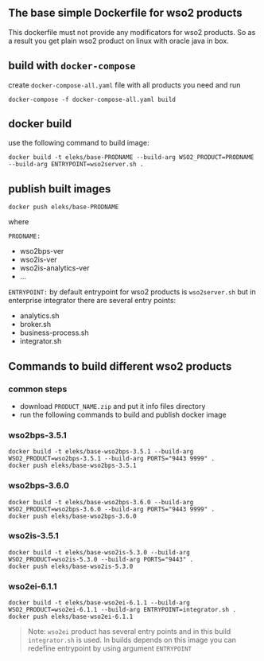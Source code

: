 ## The base simple Dockerfile for wso2 products

This dockerfile must not provide any modificators for wso2 products.
So as a result you get plain wso2 product on linux with oracle java in box.

##  build with `docker-compose`

create `docker-compose-all.yaml` file with all products you need and run

```
docker-compose -f docker-compose-all.yaml build
```

## docker build

use the following command to build image:

```
docker build -t eleks/base-PRODNAME --build-arg WSO2_PRODUCT=PRODNAME --build-arg ENTRYPOINT=wso2server.sh .
```

## publish built images

```
docker push eleks/base-PRODNAME
```

where 

`PRODNAME:`
-	wso2bps-ver
-	wso2is-ver
-	wso2is-analytics-ver
-	...

`ENTRYPOINT:` by default entrypoint for wso2 products is `wso2server.sh` but in enterprise integrator there are several entry points:
- analytics.sh
- broker.sh
- business-process.sh
- integrator.sh


## Commands to build different wso2 products

### common steps

- download `PRODUCT_NAME.zip` and put it info files directory
- run the following commands to build and publish docker image

### wso2bps-3.5.1

```
docker build -t eleks/base-wso2bps-3.5.1 --build-arg WSO2_PRODUCT=wso2bps-3.5.1 --build-arg PORTS="9443 9999" .
docker push eleks/base-wso2bps-3.5.1
```
### wso2bps-3.6.0

```
docker build -t eleks/base-wso2bps-3.6.0 --build-arg WSO2_PRODUCT=wso2bps-3.6.0 --build-arg PORTS="9443 9999" .
docker push eleks/base-wso2bps-3.6.0
```
### wso2is-3.5.1

```
docker build -t eleks/base-wso2is-5.3.0 --build-arg WSO2_PRODUCT=wso2is-5.3.0 --build-arg PORTS="9443" .
docker push eleks/base-wso2is-5.3.0
```

### wso2ei-6.1.1

```
docker build -t eleks/base-wso2ei-6.1.1 --build-arg WSO2_PRODUCT=wso2ei-6.1.1 --build-arg ENTRYPOINT=integrator.sh .
docker push eleks/base-wso2ei-6.1.1
```


> Note: `wso2ei` product has several entry points and in this build `integrator.sh` is used. In builds depends on this image you can redefine entrypoint by using argument `ENTRYPOINT`
